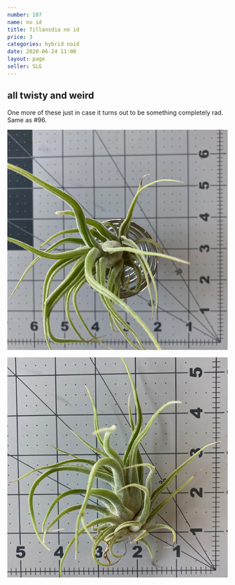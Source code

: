 ```yaml
---
number: 107
name: no id
title: Tillansdia no id
price: 3
categories: hybrid noid
date: 2020-06-24 11:00
layout: page
seller: SLG
---
```

## all twisty and weird

One more of these just in case it turns out to be something completely rad. Same as #96.

!["Tillandsia no id"](/i/IMG_0062.jpeg "Tillandsia no id")

!["Tillandsia no id"](/i/IMG_0063.jpeg "Tillandsia no id")
